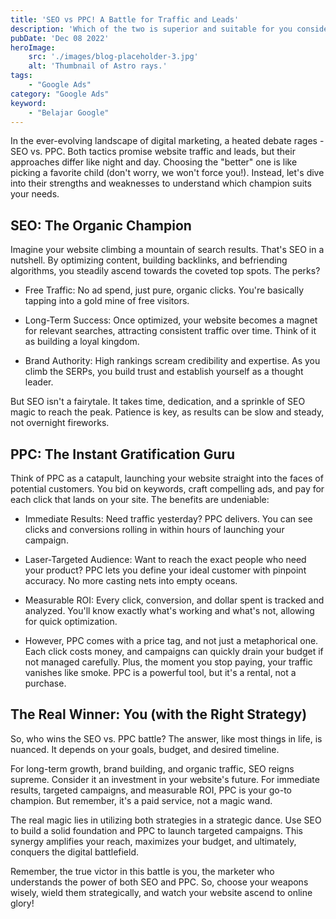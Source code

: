 ```yaml
---
title: 'SEO vs PPC! A Battle for Traffic and Leads'
description: 'Which of the two is superior and suitable for you considering the greater value of your investment?'
pubDate: 'Dec 08 2022'
heroImage: 
    src: './images/blog-placeholder-3.jpg'
    alt: 'Thumbnail of Astro rays.'
tags: 
    - "Google Ads"
category: "Google Ads"
keyword: 
    - "Belajar Google"
---
```

In the ever-evolving landscape of digital marketing, a heated debate rages - SEO vs. PPC. Both tactics promise website traffic and leads, but their approaches differ like night and day. Choosing the "better" one is like picking a favorite child (don't worry, we won't force you!). Instead, let's dive into their strengths and weaknesses to understand which champion suits your needs.

## SEO: The Organic Champion

Imagine your website climbing a mountain of search results. That's SEO in a nutshell. By optimizing content, building backlinks, and befriending algorithms, you steadily ascend towards the coveted top spots. The perks?

*  Free Traffic: No ad spend, just pure, organic clicks. You're basically tapping into a gold mine of free visitors.

* Long-Term Success: Once optimized, your website becomes a magnet for relevant searches, attracting consistent traffic over time. Think of it as building a loyal kingdom.

* Brand Authority: High rankings scream credibility and expertise. As you climb the SERPs, you build trust and establish yourself as a thought leader.

But SEO isn't a fairytale. It takes time, dedication, and a sprinkle of SEO magic to reach the peak. Patience is key, as results can be slow and steady, not overnight fireworks.

## PPC: The Instant Gratification Guru

Think of PPC as a catapult, launching your website straight into the faces of potential customers. You bid on keywords, craft compelling ads, and pay for each click that lands on your site. The benefits are undeniable:

* Immediate Results: Need traffic yesterday? PPC delivers. You can see clicks and conversions rolling in within hours of launching your campaign.

* Laser-Targeted Audience: Want to reach the exact people who need your product? PPC lets you define your ideal customer with pinpoint accuracy. No more casting nets into empty oceans.

* Measurable ROI: Every click, conversion, and dollar spent is tracked and analyzed. You'll know exactly what's working and what's not, allowing for quick optimization.

* However, PPC comes with a price tag, and not just a metaphorical one. Each click costs money, and campaigns can quickly drain your budget if not managed carefully. Plus, the moment you stop paying, your traffic vanishes like smoke. PPC is a powerful tool, but it's a rental, not a purchase.

## The Real Winner: You (with the Right Strategy)

So, who wins the SEO vs. PPC battle? The answer, like most things in life, is nuanced. It depends on your goals, budget, and desired timeline.

For long-term growth, brand building, and organic traffic, SEO reigns supreme. Consider it an investment in your website's future.
For immediate results, targeted campaigns, and measurable ROI, PPC is your go-to champion. But remember, it's a paid service, not a magic wand.

The real magic lies in utilizing both strategies in a strategic dance. Use SEO to build a solid foundation and PPC to launch targeted campaigns. This synergy amplifies your reach, maximizes your budget, and ultimately, conquers the digital battlefield.

Remember, the true victor in this battle is you, the marketer who understands the power of both SEO and PPC. So, choose your weapons wisely, wield them strategically, and watch your website ascend to online glory!